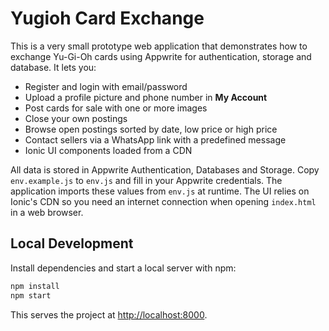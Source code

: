 # Yugioh Card Exchange

This is a very small prototype web application that demonstrates how to exchange Yu-Gi-Oh cards using Appwrite for authentication, storage and database. It lets you:

- Register and login with email/password
- Upload a profile picture and phone number in **My Account**
- Post cards for sale with one or more images
- Close your own postings
- Browse open postings sorted by date, low price or high price
- Contact sellers via a WhatsApp link with a predefined message
- Ionic UI components loaded from a CDN

All data is stored in Appwrite Authentication, Databases and Storage.
Copy `env.example.js` to `env.js` and fill in your Appwrite credentials.
The application imports these values from `env.js` at runtime.
The UI relies on Ionic's CDN so you need an internet connection when opening `index.html` in a web browser.

## Local Development

Install dependencies and start a local server with npm:

```bash
npm install
npm start
```

This serves the project at [http://localhost:8000](http://localhost:8000).
